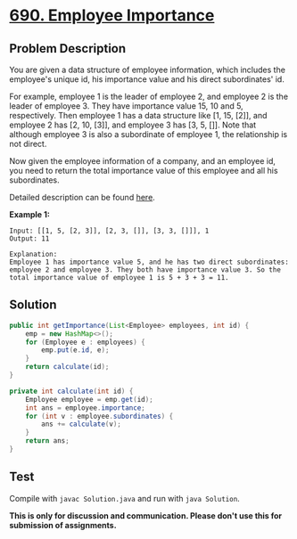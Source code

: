 # [690. Employee Importance][title]

## Problem Description

You are given a data structure of employee information, which includes the employee's unique id, his importance value and his direct subordinates' id.

For example, employee 1 is the leader of employee 2, and employee 2 is the leader of employee 3. They have importance value 15, 10 and 5, respectively. Then employee 1 has a data structure like [1, 15, [2]], and employee 2 has [2, 10, [3]], and employee 3 has [3, 5, []]. Note that although employee 3 is also a subordinate of employee 1, the relationship is not direct.

Now given the employee information of a company, and an employee id, you need to return the total importance value of this employee and all his subordinates.

Detailed description can be found [here][title].

**Example 1:**

```
Input: [[1, 5, [2, 3]], [2, 3, []], [3, 3, []]], 1
Output: 11

Explanation:
Employee 1 has importance value 5, and he has two direct subordinates: employee 2 and employee 3. They both have importance value 3. So the total importance value of employee 1 is 5 + 3 + 3 = 11.
```

## Solution

```java
public int getImportance(List<Employee> employees, int id) {
    emp = new HashMap<>();
    for (Employee e : employees) {
        emp.put(e.id, e);
    }
    return calculate(id);
}

private int calculate(int id) {
    Employee employee = emp.get(id);
    int ans = employee.importance;
    for (int v : employee.subordinates) {
        ans += calculate(v);
    }
    return ans;
}
```

## Test

Compile with `javac Solution.java` and run with `java Solution`.


**This is only for discussion and communication. Please don't use this for submission of assignments.**

[title]: https://leetcode.com/problems/employee-importance/